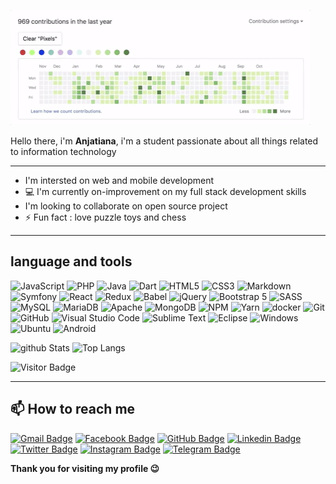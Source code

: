 ![](./giphy-3.gif)

Hello there, i'm **Anjatiana**, i'm a student passionate about all things related to information technology

---
- I'm intersted on web and mobile development
- 💻 I'm currently on-improvement on my full stack development skills
- I'm looking to collaborate on open source project
- ⚡ Fun fact : love puzzle toys and chess

---
language and tools 
---

![JavaScript](https://img.shields.io/badge/-JavaScript-black?style=flat-square&logo=javascript)
![PHP](https://img.shields.io/badge/PHP-777BB4?style=for-the-badge&logo=php&logoColor=white)
![Java](https://img.shields.io/badge/-java-E34A86?style=flat-square&logo=java)
![Dart](https://img.shields.io/badge/dart-%230175C2.svg?style=for-the-badge&logo=dart&logoColor=white)
![HTML5](https://img.shields.io/badge/-HTML5-E34F26?style=flat-square&logo=html5&logoColor=white)
![CSS3](https://img.shields.io/badge/-CSS3-1572B6?style=flat-square&logo=css3)
![Markdown](https://img.shields.io/badge/markdown-%23000000.svg?style=for-the-badge&logo=markdown&logoColor=white)
![Symfony](https://img.shields.io/badge/symfony-%23000000.svg?style=for-the-badge&logo=symfony&logoColor=white)
![React](https://img.shields.io/badge/-React-black?style=flat-square&logo=react)
![Redux](https://img.shields.io/badge/redux-%23593d88.svg?style=for-the-badge&logo=redux&logoColor=white)
![Babel](https://img.shields.io/badge/Babel-F9DC3e?style=for-the-badge&logo=babel&logoColor=black)
![jQuery](https://img.shields.io/badge/jquery-%230769AD.svg?style=for-the-badge&logo=jquery&logoColor=white)
![Bootstrap 5](https://img.shields.io/badge/-Bootstrap-563D7C?style=flat-square&logo=bootstrap)
![SASS](https://img.shields.io/badge/SASS-hotpink.svg?style=for-the-badge&logo=SASS&logoColor=white)
![MySQL](https://img.shields.io/badge/-MySQL-black?style=flat-square&logo=mysql)
![MariaDB](https://img.shields.io/badge/MariaDB-003545?style=for-the-badge&logo=mariadb&logoColor=white)
![Apache](https://img.shields.io/badge/apache-%23D42029.svg?style=for-the-badge&logo=apache&logoColor=white)
![MongoDB](https://img.shields.io/badge/-MongoDB-black?style=flat-square&logo=mongodb)
![NPM](https://img.shields.io/badge/NPM-%23000000.svg?style=for-the-badge&logo=npm&logoColor=white)
![Yarn](https://img.shields.io/badge/yarn-%232C8EBB.svg?style=for-the-badge&logo=yarn&logoColor=white)
![docker](https://img.shields.io/badge/-Docker-black?style=flat-square&logo=docker)
![Git](https://img.shields.io/badge/-Git-black?style=flat-square&logo=git)
![GitHub](https://img.shields.io/badge/-GitHub-181717?style=flat-square&logo=github)
![Visual Studio Code](https://img.shields.io/badge/Visual%20Studio%20Code-0078d7.svg?style=for-the-badge&logo=visual-studio-code&logoColor=white)
![Sublime Text](https://img.shields.io/badge/sublime_text-%23575757.svg?style=for-the-badge&logo=sublime-text&logoColor=important)
![Eclipse](https://img.shields.io/badge/Eclipse-FE7A16.svg?style=for-the-badge&logo=Eclipse&logoColor=white)
![Windows](https://img.shields.io/badge/Windows-0078D6?style=for-the-badge&logo=windows&logoColor=white)
![Ubuntu](https://img.shields.io/badge/Ubuntu-E95420?style=for-the-badge&logo=ubuntu&logoColor=white)
![Android](https://img.shields.io/badge/Android-3DDC84?style=for-the-badge&logo=android&logoColor=white)

![github Stats](https://github-readme-stats.vercel.app/api?username=ajvirtual&count_private=true&show_icons=true&include_all_commits=true)
![Top Langs](https://github-readme-stats.vercel.app/api/top-langs/?username=ajvirtual&hide=TeX&layout=compact)

![Visitor Badge](https://visitor-badge.laobi.icu/badge?page_id=ajvirtual.ajvirtual)

---
📫 How to reach me
---
[![Gmail Badge](https://img.shields.io/badge/-ramarajaona.ramar@gmail.com-c14438?style=for-the-badge&logo=Gmail&logoColor=white&link=mailto:ramarajaona.ramar@gmail.com)](mailto:ramarajaona.ramar@gmail.com)
[![Facebook Badge](https://img.shields.io/badge/-facebook-white?style=for-the-badge&logo=facebook&logoColor=blue&link=https://www.facebook.com/profile.php?id=100008712000889)](https://www.facebook.com/profile.php?id=100008712000889)
[![GitHub Badge](https://img.shields.io/badge/-GitHub-181717?style=for-the-badge&logo=github&link=https://github.com/ajvirtual)](https://github.com/ajvirtual)
[![Linkedin Badge](https://img.shields.io/badge/-linkedin-0077B5?style=for-the-badge&logo=Linkedin&logoColor=white&link=https://www.linkedin.com/in/anjatiana-ramarajaona-7949681b9)](https://www.linkedin.com/in/anjatiana-ramarajaona-7949681b9)
[![Twitter Badge](https://img.shields.io/badge/Twitter-1DA1F2?style=for-the-badge&logo=twitter&logoColor=white&link=https://www.twitter.com/ajramarajaona)](https://www.twitter.com/ajramarajaona)
[![Instagram Badge](https://img.shields.io/badge/-@anjatianarm-E4405F?style=for-the-badge&logo=instagram&logoColor=white&link=https://instagram.com/anjatianarm/)](https://instagram.com/anjatianarm)
[![Telegram Badge](https://img.shields.io/badge/-ajtvirt-blue?style=for-the-badge&logo=telegram&logoColor=white&link=https://instagram.com/kanna6501/)](https://instagram.com/kanna6501)

**Thank you for visiting my profile 😉**
